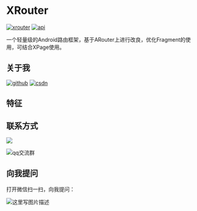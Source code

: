 # XRouter
[![xrouter][xrouter-svg]][xrouter]  [![api][apisvg]][api]

一个轻量级的Android路由框架，基于ARouter上进行改良，优化Fragment的使用，可结合XPage使用。

## 关于我

[![github](https://img.shields.io/badge/GitHub-xuexiangjys-blue.svg)](https://github.com/xuexiangjys)   [![csdn](https://img.shields.io/badge/CSDN-xuexiangjys-green.svg)](http://blog.csdn.net/xuexiangjys)

## 特征






















## 联系方式

[![](https://img.shields.io/badge/点击一键加入QQ交流群-602082750-blue.svg)](http://shang.qq.com/wpa/qunwpa?idkey=9922861ef85c19f1575aecea0e8680f60d9386080a97ed310c971ae074998887)

![qq交流群](https://img-blog.csdn.net/20180514131732423?watermark/2/text/aHR0cHM6Ly9ibG9nLmNzZG4ubmV0L3h1ZXhpYW5nanlz/font/5a6L5L2T/fontsize/400/fill/I0JBQkFCMA==/dissolve/70)

## 向我提问

打开微信扫一扫，向我提问：

![这里写图片描述](https://img-blog.csdn.net/20180511001512918?watermark/2/text/aHR0cHM6Ly9ibG9nLmNzZG4ubmV0L3h1ZXhpYW5nanlz/font/5a6L5L2T/fontsize/400/fill/I0JBQkFCMA==/dissolve/70)

[xrouter-svg]: https://img.shields.io/badge/XRouter-v1.0.0-brightgreen.svg
[xrouter]: https://github.com/xuexiangjys/XRouter
[apisvg]: https://img.shields.io/badge/API-14+-brightgreen.svg
[api]: https://android-arsenal.com/api?level=14

[demo-gif]: https://github.com/xuexiangjys/XRouter/blob/master/img/xrouter.gif
[download-svg]: https://img.shields.io/badge/downloads-1.6M-blue.svg
[download-url]: https://github.com/xuexiangjys/XRouter/blob/master/apk/xrouter_demo.apk?raw=true
[download-img]: https://github.com/xuexiangjys/XRouter/blob/master/img/download.png